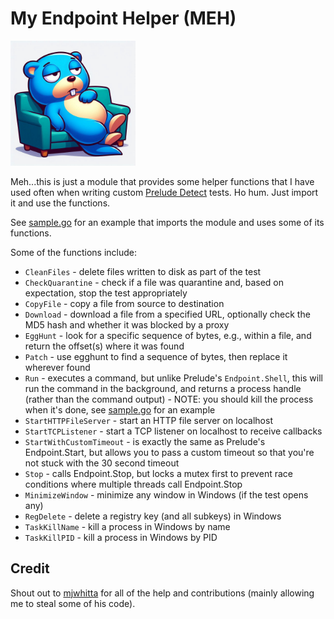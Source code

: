 # My Endpoint Helper (MEH)

<img src="img/meh_logo.jpg" alt="meh" width="200">

Meh...this is just a module that provides some helper functions that I have used often when writing custom [Prelude Detect](https://docs.preludesecurity.com/docs/the-basics) tests. Ho hum. Just import it and use the functions.

See [sample.go](examples/sample.go) for an example that imports the module and uses some of its functions.

Some of the functions include:
* `CleanFiles` - delete files written to disk as part of the test
* `CheckQuarantine` - check if a file was quarantine and, based on expectation, stop the test appropriately
* `CopyFile` - copy a file from source to destination
* `Download` - download a file from a specified URL, optionally check the MD5 hash and whether it was blocked by a proxy
* `EggHunt` - look for a specific sequence of bytes, e.g., within a file, and return the offset(s) where it was found
* `Patch` - use egghunt to find a sequence of bytes, then replace it wherever found
* `Run` - executes a command, but unlike Prelude's `Endpoint.Shell`, this will run the command in the background, and returns a process handle (rather than the command output) - NOTE: you should kill the process when it's done, see [sample.go](examples/sample.go) for an example
* `StartHTTPFileServer` - start an HTTP file server on localhost
* `StartTCPListener` - start a TCP listener on localhost to receive callbacks
* `StartWithCustomTimeout` - is exactly the same as Prelude's Endpoint.Start, but allows you to pass a custom timeout so that you're not stuck with the 30 second timeout
* `Stop` - calls Endpoint.Stop, but locks a mutex first to prevent race conditions where multiple threads call Endpoint.Stop
* `MinimizeWindow` - minimize any window in Windows (if the test opens any)
* `RegDelete` - delete a registry key (and all subkeys) in Windows
* `TaskKillName` - kill a process in Windows by name
* `TaskKillPID` - kill a process in Windows by PID

## Credit

Shout out to [mjwhitta](https://github.com/mjwhitta) for all of the help and contributions (mainly allowing me to steal some of his code).